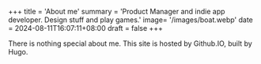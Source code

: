 +++
title = 'About me'
summary = 'Product Manager and indie app developer. Design stuff and play games.'
image= '/images/boat.webp'
date = 2024-08-11T16:07:11+08:00
draft = false
+++

There is nothing special about me. This site is hosted by Github.IO, built by Hugo.